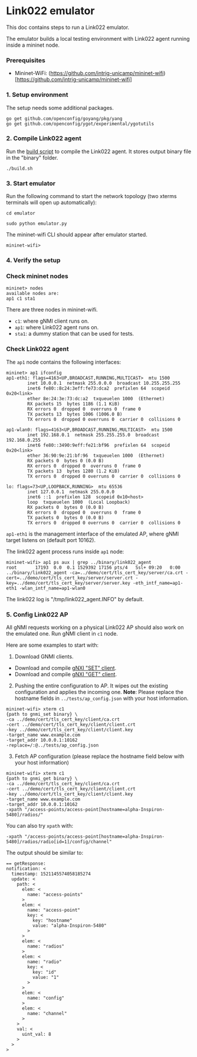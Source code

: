 # Link022 emulator
This doc contains steps to run a Link022 emulator.

The emulator builds a local testing environment with Link022 agent running inside a mininet node.

### Prerequisites
* Mininet-WiFi: (https://github.com/intrig-unicamp/mininet-wifi)[https://github.com/intrig-unicamp/mininet-wifi]

### 1. Setup environment
The setup needs some additional packages.
```
go get github.com/openconfig/goyang/pkg/yang
go get github.com/openconfig/ygot/experimental/ygotutils
```

### 2. Compile Link022 agent
Run the [build script](../build.sh) to compile the Link022 agent.
It stores output binary file in the "binary" folder.
```
./build.sh
```

### 3. Start emulator
Run the following command to start the network topology (two xterms terminals will open up automatically):
```
cd emulator

sudo python emulator.py
```

The mininet-wifi CLI should appear after emulator started.
```
mininet-wifi>
```

### 4. Verify the setup

### Check mininet nodes
```
mininet> nodes
available nodes are: 
ap1 c1 sta1
```

There are three nodes in mininet-wifi.
* `c1`: where gNMI client runs on.
* `ap1`: where Link022 agent runs on.
* `sta1`: a dummy station that can be used for tests.

### Check Link022 agent

The `ap1` node contains the following interfaces:
```
mininet> ap1 ifconfig
ap1-eth1: flags=4163<UP,BROADCAST,RUNNING,MULTICAST>  mtu 1500
        inet 10.0.0.1  netmask 255.0.0.0  broadcast 10.255.255.255
        inet6 fe80::8c24:3eff:fe73:dca2  prefixlen 64  scopeid 0x20<link>
        ether 8e:24:3e:73:dc:a2  txqueuelen 1000  (Ethernet)
        RX packets 15  bytes 1186 (1.1 KiB)
        RX errors 0  dropped 0  overruns 0  frame 0
        TX packets 13  bytes 1006 (1006.0 B)
        TX errors 0  dropped 0 overruns 0  carrier 0  collisions 0

ap1-wlan0: flags=4163<UP,BROADCAST,RUNNING,MULTICAST>  mtu 1500
        inet 192.168.0.1  netmask 255.255.255.0  broadcast 192.168.0.255
        inet6 fe80::3490:9eff:fe21:bf96  prefixlen 64  scopeid 0x20<link>
        ether 36:90:9e:21:bf:96  txqueuelen 1000  (Ethernet)
        RX packets 0  bytes 0 (0.0 B)
        RX errors 0  dropped 0  overruns 0  frame 0
        TX packets 13  bytes 1280 (1.2 KiB)
        TX errors 0  dropped 0 overruns 0  carrier 0  collisions 0

lo: flags=73<UP,LOOPBACK,RUNNING>  mtu 65536
        inet 127.0.0.1  netmask 255.0.0.0
        inet6 ::1  prefixlen 128  scopeid 0x10<host>
        loop  txqueuelen 1000  (Local Loopback)
        RX packets 0  bytes 0 (0.0 B)
        RX errors 0  dropped 0  overruns 0  frame 0
        TX packets 0  bytes 0 (0.0 B)
        TX errors 0  dropped 0 overruns 0  carrier 0  collisions 0
```
`ap1-eth1` is the management interface of the emulated AP, where gNMI target listens on (default port 10162).

The link022 agent process runs inside `ap1` node:
```
mininet-wifi> ap1 ps aux | grep ../binary/link022_agent
root       17193  0.0  0.1 1529392 17156 pts/4   Ssl+ 09:20   0:00 ../binary/link022_agent -ca=../demo/cert/tls_cert_key/server/ca.crt -cert=../demo/cert/tls_cert_key/server/server.crt -key=../demo/cert/tls_cert_key/server/server.key -eth_intf_name=ap1-eth1 -wlan_intf_name=ap1-wlan0
```

The link022 log is "/tmp/link022_agent.INFO" by default.

### 5. Config Link022 AP
All gNMI requests working on a physical Link022 AP should also work on the emulated one.
Run gNMI client in `c1` node.

Here are some examples to start with:

1. Download GNMI clients.
* Download and compile [gNXI "SET" client](https://github.com/google/gnxi/tree/master/gnmi_set).
* Download and compile [gNXI "GET" client](https://github.com/google/gnxi/tree/master/gnmi_get).

2. Pushing the entire configuration to AP. It wipes out the existing configuration and applies the incoming one. **Note**: Please replace the hostname fields in `../tests/ap_config.json` with your host information.
```
mininet-wifi> xterm c1
{path to gnmi_set binary} \ 
-ca ../demo/cert/tls_cert_key/client/ca.crt 
-cert ../demo/cert/tls_cert_key/client/client.crt 
-key ../demo/cert/tls_cert_key/client/client.key 
-target_name www.example.com 
-target_addr 10.0.0.1:10162 
-replace=/:@../tests/ap_config.json
```

3. Fetch AP configuration (please replace the hostname field below with your host information)
```
mininet-wifi> xterm c1
{path to gnmi_get binary} \ 
-ca ../demo/cert/tls_cert_key/client/ca.crt 
-cert ../demo/cert/tls_cert_key/client/client.crt 
-key ../demo/cert/tls_cert_key/client/client.key 
-target_name www.example.com 
-target_addr 10.0.0.1:10162 
-xpath "/access-points/access-point[hostname=alpha-Inspiron-5480]/radios/"
```

You can also try `xpath` with:
```
-xpath "/access-points/access-point[hostname=alpha-Inspiron-5480]/radios/radio[id=1]/config/channel"
```

The output should be similar to:
```
== getResponse:
notification: <
  timestamp: 1521145574058185274
  update: <
    path: <
      elem: <
        name: "access-points"
      >
      elem: <
        name: "access-point"
        key: <
          key: "hostname"
          value: "alpha-Inspiron-5480"
        >
      >
      elem: <
        name: "radios"
      >
      elem: <
        name: "radio"
        key: <
          key: "id"
          value: "1"
        >
      >
      elem: <
        name: "config"
      >
      elem: <
        name: "channel"
      >
    >
    val: <
      uint_val: 8
    >
  >
>
```

